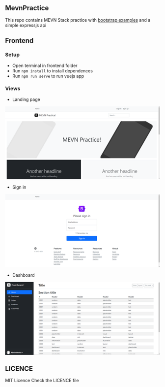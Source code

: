 ## MevnPractice

This repo contains MEVN Stack practice with [bootstrap examples](https://getbootstrap.com/docs/5.1/examples/) and a simple expressjs api

## Frontend

### Setup

- Open terminal in frontend folder
- Run `npm install` to install dependences
- Run `npm run serve` to run vuejs app

### Views

- Landing page

![landing page image](img/1.png)

- Sign in

![sign in image](img/2.png)

- Dashboard

![dashboard image](img/3.png)

## LICENCE

MIT Licence
Check the LICENCE file
